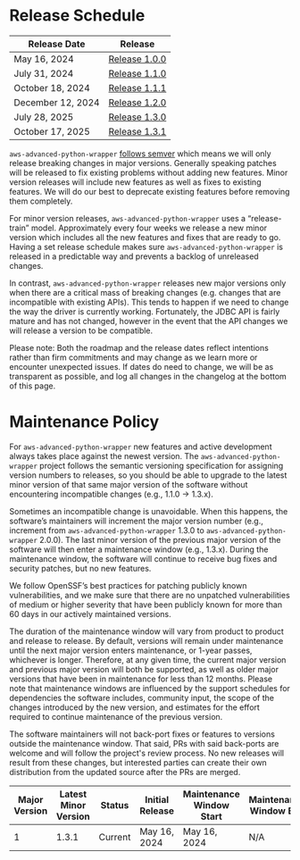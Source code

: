 # Release Schedule

| Release Date      | Release                                                                                    |
|-------------------|--------------------------------------------------------------------------------------------|
| May 16, 2024      | [Release 1.0.0](https://github.com/awslabs/aws-advanced-python-wrapper/releases/tag/1.0.0) |
| July 31, 2024     | [Release 1.1.0](https://github.com/awslabs/aws-advanced-python-wrapper/releases/tag/1.1.0) |
| October 18, 2024  | [Release 1.1.1](https://github.com/awslabs/aws-advanced-python-wrapper/releases/tag/1.1.1) |
| December 12, 2024 | [Release 1.2.0](https://github.com/awslabs/aws-advanced-python-wrapper/releases/tag/1.2.0) |
| July 28, 2025     | [Release 1.3.0](https://github.com/awslabs/aws-advanced-python-wrapper/releases/tag/1.3.0) |
| October 17, 2025  | [Release 1.3.1](https://github.com/awslabs/aws-advanced-python-wrapper/releases/tag/1.3.1) |

`aws-advanced-python-wrapper` [follows semver](https://semver.org/#semantic-versioning-200) which means we will only
release breaking changes in major versions. Generally speaking patches will be released to fix existing problems without
adding new features. Minor version releases will include new features as well as fixes to existing features. We will do
our best to deprecate existing features before removing them completely.

For minor version releases, `aws-advanced-python-wrapper` uses a “release-train” model. Approximately every four weeks we
release a new minor version which includes all the new features and fixes that are ready to go.
Having a set release schedule makes sure `aws-advanced-python-wrapper` is released in a predictable way and prevents a
backlog of unreleased changes.

In contrast, `aws-advanced-python-wrapper` releases new major versions only when there are a critical mass of
breaking changes (e.g. changes that are incompatible with existing APIs). This tends to happen if we need to
change the way the driver is currently working. Fortunately, the JDBC API is fairly mature and has not changed, however
in the event that the API changes we will release a version to be compatible.

Please note: Both the roadmap and the release dates reflect intentions rather than firm commitments and may change
as we learn more or encounter unexpected issues. If dates do need to change, we will be as transparent as possible,
and log all changes in the changelog at the bottom of this page.

# Maintenance Policy

For `aws-advanced-python-wrapper` new features and active development always takes place against the newest version.
The `aws-advanced-python-wrapper` project follows the semantic versioning specification for assigning version numbers
to releases, so you should be able to upgrade to the latest minor version of that same major version of the
software without encountering incompatible changes (e.g., 1.1.0 → 1.3.x).

Sometimes an incompatible change is unavoidable. When this happens, the software’s maintainers will increment
the major version number (e.g., increment from `aws-advanced-python-wrapper` 1.3.0 to `aws-advanced-python-wrapper` 2.0.0).
The last minor version of the previous major version of the software will then enter a maintenance window
(e.g., 1.3.x). During the maintenance window, the software will continue to receive bug fixes and security patches,
but no new features.

We follow OpenSSF’s best practices for patching publicly known vulnerabilities, and we make sure that there are
no unpatched vulnerabilities of medium or higher severity that have been publicly known for more than 60 days
in our actively maintained versions.

The duration of the maintenance window will vary from product to product and release to release.
By default, versions will remain under maintenance until the next major version enters maintenance,
or 1-year passes, whichever is longer. Therefore, at any given time, the current major version and
previous major version will both be supported, as well as older major versions that have been in maintenance
for less than 12 months. Please note that maintenance windows are influenced by the support schedules for
dependencies the software includes, community input, the scope of the changes introduced by the new version,
and estimates for the effort required to continue maintenance of the previous version.

The software maintainers will not back-port fixes or features to versions outside the maintenance window.
That said, PRs with said back-ports are welcome and will follow the project's review process.
No new releases will result from these changes, but interested parties can create their own distribution
from the updated source after the PRs are merged.

| Major Version | Latest Minor Version | Status  | Initial Release | Maintenance Window Start | Maintenance Window End |
|---------------|----------------------|---------|-----------------|--------------------------|------------------------|
| 1             | 1.3.1                | Current | May 16, 2024    | May 16, 2024             | N/A                    | 
